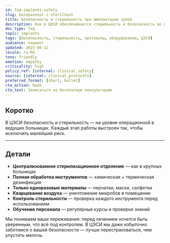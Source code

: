 ```yaml
---
id: faq-implants-safety
slug: bezopasnost-i-sterilnost
title: Безопасность и стерильность при имплантации зубов
description: Как в ЦЭСИ обеспечивается стерильность и безопасность во время установки имплантов
doc_type: faq
topic: implants
tags: [безопасность, стерильность, протоколы, оборудование, ЦЭСИ]
audience: пациент
updated: 2025-08-12
locale: ru-RU
tone: friendly
emotion: empathy
criticality: high
policy_ref: [internal: clinical_safety]
source: [internal: clinical_protocols]
preferred_format: [short, bullet]
cta_action: book
cta_text: Записаться на бесплатную консультацию
---
```


## Коротко

В ЦЭСИ безопасность и стерильность — на уровне операционной в ведущих больницах. Каждый этап работы выстроен так, чтобы исключить малейший риск.

---

## Детали

- **Централизованное стерилизационное отделение** — как в крупных больницах
- **Полная обработка инструментов** — химическая + термическая дезинфекция
- **Только одноразовые материалы** — перчатки, маски, салфетки
- **Кварцевание воздуха** — уничтожение микробов в помещении
- **Контроль стерильности** — проверка каждого инструмента перед использованием
- **Обучение персонала** — регулярные курсы и проверки знаний

Мы понимаем ваши переживания: перед лечением хочется быть уверенным, что всё под контролем. В ЦЭСИ мы даже избыточно заботимся о вашей безопасности — лучше перестраховаться, чем упустить мелочь.





